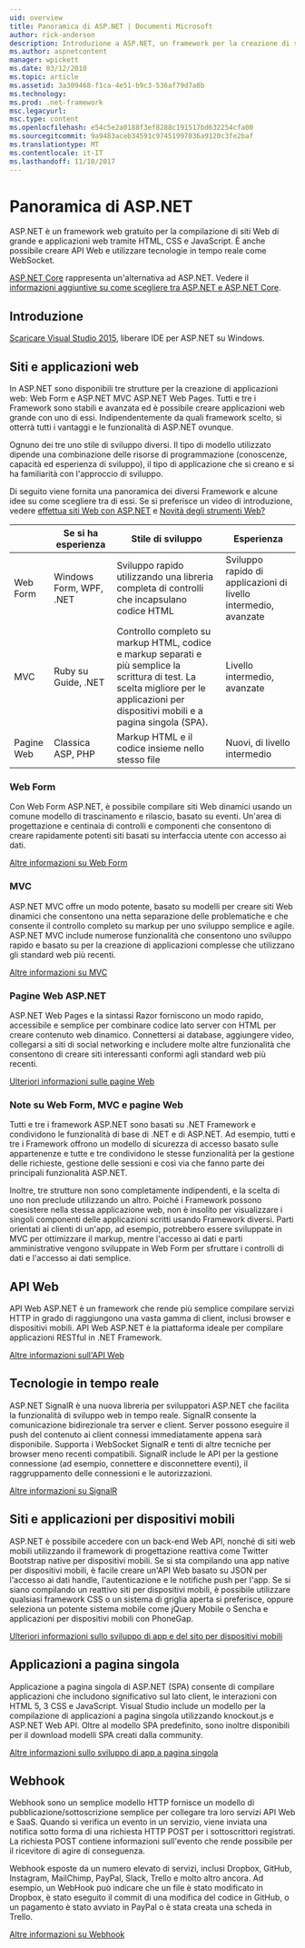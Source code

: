 ```yaml
---
uid: overview
title: Panoramica di ASP.NET | Documenti Microsoft
author: rick-anderson
description: Introduzione a ASP.NET, un framework per la creazione di siti Web, applicazioni web e API web gratuito.
ms.author: aspnetcontent
manager: wpickett
ms.date: 03/12/2010
ms.topic: article
ms.assetid: 3a309468-f1ca-4e51-b9c3-536af79d7a8b
ms.technology: 
ms.prod: .net-framework
msc.legacyurl: 
msc.type: content
ms.openlocfilehash: e54c5e2a0188f3ef8288c191517bd632254cfa00
ms.sourcegitcommit: 9a9483aceb34591c97451997036a9120c3fe2baf
ms.translationtype: MT
ms.contentlocale: it-IT
ms.lasthandoff: 11/10/2017
---
```

# <a name="aspnet-overview"></a>Panoramica di ASP.NET

ASP.NET è un framework web gratuito per la compilazione di siti Web di grande e applicazioni web tramite HTML, CSS e JavaScript. È anche possibile creare API Web e utilizzare tecnologie in tempo reale come WebSocket.

[ASP.NET Core](https://docs.microsoft.com/aspnet/core/) rappresenta un'alternativa ad ASP.NET.  Vedere il [informazioni aggiuntive su come scegliere tra ASP.NET e ASP.NET Core](https://docs.microsoft.com/aspnet/core/choose-aspnet-framework).

## <a name="get-started"></a>Introduzione

[Scaricare Visual Studio 2015](https://go.microsoft.com/fwlink/?LinkId=826064), liberare IDE per ASP.NET su Windows.

## <a name="websites-and-web-applications"></a>Siti e applicazioni web

 In ASP.NET sono disponibili tre strutture per la creazione di applicazioni web: Web Form e ASP.NET MVC ASP.NET Web Pages. Tutti e tre i Framework sono stabili e avanzata ed è possibile creare applicazioni web grande con uno di essi. Indipendentemente da quali framework scelto, si otterrà tutti i vantaggi e le funzionalità di ASP.NET ovunque.

Ognuno dei tre uno stile di sviluppo diversi. Il tipo di modello utilizzato dipende una combinazione delle risorse di programmazione (conoscenze, capacità ed esperienza di sviluppo), il tipo di applicazione che si creano e si ha familiarità con l'approccio di sviluppo.

Di seguito viene fornita una panoramica dei diversi Framework e alcune idee su come scegliere tra di essi. Se si preferisce un video di introduzione, vedere [effettua siti Web con ASP.NET](https://channel9.msdn.com/Blogs/ASP-NET-Site-Videos/Making-Websites-with-ASPNET) e [Novità degli strumenti Web?](https://channel9.msdn.com/Blogs/ASP-NET-Site-Videos/what-is-web-tools)

|   | Se si ha esperienza | Stile di sviluppo | Esperienza | 
|-----------|----------------------|-----------------------------------------------------|----------------|
| Web Form | Windows Form, WPF, .NET | Sviluppo rapido utilizzando una libreria completa di controlli che incapsulano codice HTML | Sviluppo rapido di applicazioni di livello intermedio, avanzate |
| MVC       | Ruby su Guide, .NET  | Controllo completo su markup HTML, codice e markup separati e più semplice la scrittura di test. La scelta migliore per le applicazioni per dispositivi mobili e a pagina singola (SPA). | Livello intermedio, avanzate |
| Pagine Web  | Classica ASP, PHP     | Markup HTML e il codice insieme nello stesso file | Nuovi, di livello intermedio |

### <a name="web-forms"></a>Web Form

Con Web Form ASP.NET, è possibile compilare siti Web dinamici usando un comune modello di trascinamento e rilascio, basato su eventi. Un'area di progettazione e centinaia di controlli e componenti che consentono di creare rapidamente potenti siti basati su interfaccia utente con accesso ai dati. 

[Altre informazioni su Web Form](web-forms/index.md)

### <a name="mvc"></a>MVC

ASP.NET MVC offre un modo potente, basato su modelli per creare siti Web dinamici che consentono una netta separazione delle problematiche e che consente il controllo completo su markup per uno sviluppo semplice e agile. ASP.NET MVC include numerose funzionalità che consentono uno sviluppo rapido e basato su per la creazione di applicazioni complesse che utilizzano gli standard web più recenti. 

[Altre informazioni su MVC](mvc/index.md)

### <a name="aspnet-web-pages"></a>Pagine Web ASP.NET

ASP.NET Web Pages e la sintassi Razor forniscono un modo rapido, accessibile e semplice per combinare codice lato server con HTML per creare contenuto web dinamico. Connettersi ai database, aggiungere video, collegarsi a siti di social networking e includere molte altre funzionalità che consentono di creare siti interessanti conformi agli standard web più recenti.

[Ulteriori informazioni sulle pagine Web](web-pages/index.md)

### <a name="notes-about-web-forms-mvc-and-web-pages"></a>Note su Web Form, MVC e pagine Web

Tutti e tre i framework ASP.NET sono basati su .NET Framework e condividono le funzionalità di base di .NET e di ASP.NET. Ad esempio, tutti e tre i Framework offrono un modello di sicurezza di accesso basato sulle appartenenze e tutte e tre condividono le stesse funzionalità per la gestione delle richieste, gestione delle sessioni e così via che fanno parte dei principali funzionalità ASP.NET.

Inoltre, tre strutture non sono completamente indipendenti, e la scelta di uno non preclude utilizzando un altro. Poiché i Framework possono coesistere nella stessa applicazione web, non è insolito per visualizzare i singoli componenti delle applicazioni scritti usando Framework diversi. Parti orientati ai clienti di un'app, ad esempio, potrebbero essere sviluppate in MVC per ottimizzare il markup, mentre l'accesso ai dati e parti amministrative vengono sviluppate in Web Form per sfruttare i controlli di dati e l'accesso ai dati semplice.

## <a name="web-apis"></a>API Web

API Web ASP.NET è un framework che rende più semplice compilare servizi HTTP in grado di raggiungono una vasta gamma di client, inclusi browser e dispositivi mobili. API Web ASP.NET è la piattaforma ideale per compilare applicazioni RESTful in .NET Framework.

[Altre informazioni sull'API Web](web-api/index.md)

<!-- Put first under Web API TOC:  Watch video (9 minutes) https://channel9.msdn.com/Blogs/ASP-NET-Site-Videos/services-and-aspnet -->

## <a name="real-time-technologies"></a>Tecnologie in tempo reale

ASP.NET SignalR è una nuova libreria per sviluppatori ASP.NET che facilita la funzionalità di sviluppo web in tempo reale. SignalR consente la comunicazione bidirezionale tra server e client. Server possono eseguire il push del contenuto ai client connessi immediatamente appena sarà disponibile. Supporta i WebSocket SignalR e tenti di altre tecniche per browser meno recenti compatibili. SignalR include le API per la gestione connessione (ad esempio, connettere e disconnettere eventi), il raggruppamento delle connessioni e le autorizzazioni.

[Altre informazioni su SignalR](signalr/index.md)

<!-- Put first under SignalR TOC:  Watch video (6 minutes) https://channel9.msdn.com/Blogs/ASP-NET-Site-Videos/signalr-and-the-real-time-web -->

## <a name="mobile-apps-and-sites"></a>Siti e applicazioni per dispositivi mobili 

ASP.NET è possibile accedere con un back-end Web API, nonché di siti web mobili utilizzando il framework di progettazione reattiva come Twitter Bootstrap native per dispositivi mobili. Se si sta compilando una app native per dispositivi mobili, è facile creare un'API Web basato su JSON per l'accesso ai dati handle, l'autenticazione e le notifiche push per l'app. Se si siano compilando un reattivo siti per dispositivi mobili, è possibile utilizzare qualsiasi framework CSS o un sistema di griglia aperta si preferisce, oppure seleziona un potente sistema mobile come jQuery Mobile o Sencha e applicazioni per dispositivi mobili con PhoneGap.

[Ulteriori informazioni sullo sviluppo di app e del sito per dispositivi mobili](mobile/index.md)

<!-- Put first under mobile TOC:  Watch video (11 minutes) https://channel9.msdn.com/Blogs/ASP-NET-Site-Videos/aspnet-and-mobile -->

## <a name="single-page-applications"></a>Applicazioni a pagina singola 

Applicazione a pagina singola di ASP.NET (SPA) consente di compilare applicazioni che includono significativo sul lato client, le interazioni con HTML 5, 3 CSS e JavaScript. Visual Studio include un modello per la compilazione di applicazioni a pagina singola utilizzando knockout.js e ASP.NET Web API. Oltre al modello SPA predefinito, sono inoltre disponibili per il download modelli SPA creati dalla community.

[Altre informazioni sullo sviluppo di app a pagina singola](single-page-application/index.md)

## <a name="webhooks"></a>Webhook

Webhook sono un semplice modello HTTP fornisce un modello di pubblicazione/sottoscrizione semplice per collegare tra loro servizi API Web e SaaS. Quando si verifica un evento in un servizio, viene inviata una notifica sotto forma di una richiesta HTTP POST per i sottoscrittori registrati. La richiesta POST contiene informazioni sull'evento che rende possibile per il ricevitore di agire di conseguenza.

Webhook esposte da un numero elevato di servizi, inclusi Dropbox, GitHub, Instagram, MailChimp, PayPal, Slack, Trello e molto altro ancora. Ad esempio, un WebHook può indicare che un file è stato modificato in Dropbox, è stato eseguito il commit di una modifica del codice in GitHub, o un pagamento è stato avviato in PayPal o è stata creata una scheda in Trello.

[Altre informazioni su Webhook](webhooks/index.md)





<!--
Create Deployment TOC based on https://www.asp.net/aspnet/overview/deployment
Copy deployment content map to MVC, WebForms, Web Pages, Web API sections.
Copy Web Deployment in Enterprise from WebForms to MVC
Move under ASP.NET Best practices
    What not to do in ASP.NET, and what to do instead https://review.docs.microsoft.com/en-us/aspnet/aspnet/overview/web-development-best-practices/what-not-to-do-in-aspnet-and-what-to-do-instead
    Async and await https://channel9.msdn.com/Blogs/ASP-NET-Site-Videos/async-and-await
    Building Real World Cloud Apps with Azure https://review.docs.microsoft.com/en-us/aspnet/aspnet/overview/developing-apps-with-windows-azure/building-real-world-cloud-apps-with-windows-azure/introduction
    Hands on Lab: Maintainable Azure Websites: Managing Change and Scale https://review.docs.microsoft.com/en-us/aspnet/aspnet/overview/developing-apps-with-windows-azure/maintainable-azure-websites-managing-change-and-scale

-->
